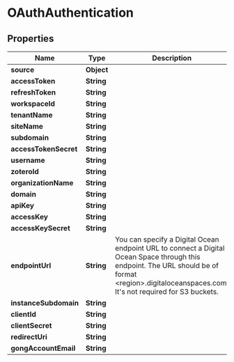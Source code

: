 

# OAuthAuthentication


## Properties

| Name | Type | Description | Notes |
|------------ | ------------- | ------------- | -------------|
|**source** | **Object** |  |  |
|**accessToken** | **String** |  |  [optional] |
|**refreshToken** | **String** |  |  [optional] |
|**workspaceId** | **String** |  |  [optional] |
|**tenantName** | **String** |  |  [optional] |
|**siteName** | **String** |  |  [optional] |
|**subdomain** | **String** |  |  [optional] |
|**accessTokenSecret** | **String** |  |  [optional] |
|**username** | **String** |  |  [optional] |
|**zoteroId** | **String** |  |  [optional] |
|**organizationName** | **String** |  |  [optional] |
|**domain** | **String** |  |  [optional] |
|**apiKey** | **String** |  |  [optional] |
|**accessKey** | **String** |  |  [optional] |
|**accessKeySecret** | **String** |  |  [optional] |
|**endpointUrl** | **String** | You can specify a Digital Ocean endpoint URL to connect a Digital Ocean Space through this endpoint.         The URL should be of format &lt;region&gt;.digitaloceanspaces.com. It&#39;s not required for S3 buckets. |  [optional] |
|**instanceSubdomain** | **String** |  |  [optional] |
|**clientId** | **String** |  |  [optional] |
|**clientSecret** | **String** |  |  [optional] |
|**redirectUri** | **String** |  |  [optional] |
|**gongAccountEmail** | **String** |  |  [optional] |



